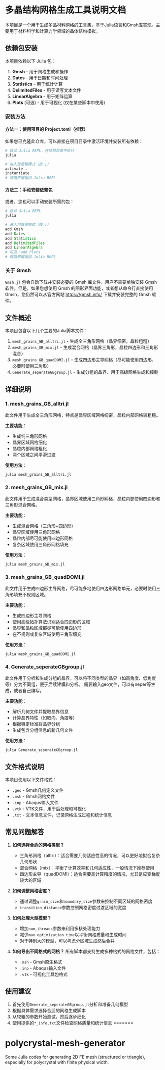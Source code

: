 
# 多晶结构网格生成工具说明文档

本项目是一个用于生成多晶材料网格的工具集，基于Julia语言和Gmsh库实现。主要用于材料科学和计算力学领域的晶体结构模拟。
## 依赖包安装

本项目依赖以下 Julia 包：

1. **Gmsh** - 用于网格生成和操作
2. **Dates** - 用于日期和时间处理
3. **Statistics** - 用于统计计算
4. **DelimitedFiles** - 用于读写文本文件
5. **LinearAlgebra** - 用于矩阵运算
6. **Plots** (可选) - 用于可视化 (仅在某些脚本中使用)

### 安装方法

#### 方法一：使用项目的 Project.toml（推荐）

如果您已克隆此仓库，可以直接在项目目录中激活环境并安装所有依赖：

```julia
# 启动 Julia REPL，在项目目录中执行
julia

# 进入包管理模式（按 ]）
activate .
instantiate
# 按退格键返回 Julia REPL
```

#### 方法二：手动安装依赖包

或者，您也可以手动安装所需的包：

```julia
# 启动 Julia REPL
julia

# 进入包管理模式（按 ]）
add Gmsh
add Dates
add Statistics
add DelimitedFiles
add LinearAlgebra
# 可选：add Plots
# 按退格键返回 Julia REPL
```

### 关于 Gmsh

`Gmsh.jl` 包会自动下载并安装必要的 Gmsh 库文件，用户不需要单独安装 Gmsh 软件。但是，如果您想使用 Gmsh 的图形界面功能，或者想从命令行直接使用 Gmsh，您仍然可以从官方网站 https://gmsh.info/ 下载并安装完整的 Gmsh 软件。

## 文件概述

本项目包含以下几个主要的Julia脚本文件：

1. `mesh_grains_GB_alltri.jl` - 生成全三角形网格（晶界细密，晶粒粗糙）
2. `mesh_grains_GB_mix.jl` - 生成混合网格（晶界三角形，晶粒四边形和三角形混合）
3. `mesh_grains_GB_quadDOMI.jl` - 生成四边形主导网格（尽可能使用四边形，必要时使用三角形）
4. `Generate_seperateGBgroup.jl` - 生成分组的晶界，用于高级网格生成和控制

## 详细说明

### 1. mesh_grains_GB_alltri.jl

此文件用于生成全三角形网格，特点是晶界区域网格细密，晶粒内部网格较粗糙。

**主要功能**：
- 生成纯三角形网格
- 晶界区域网格细化
- 晶粒内部网格粗化
- 两个区域之间平滑过渡

**使用方法**：
```julia
julia mesh_grains_GB_alltri.jl
```

### 2. mesh_grains_GB_mix.jl

此文件用于生成混合类型网格，晶界区域使用三角形网格，晶粒内部使用四边形和三角形混合网格。

**主要功能**：
- 生成混合网格（三角形+四边形）
- 晶界区域使用三角形网格
- 晶粒内部尽可能使用四边形网格
- 复杂区域使用三角形网格填充

**使用方法**：
```julia
julia mesh_grains_GB_mix.jl
```

### 3. mesh_grains_GB_quadDOMI.jl

此文件用于生成四边形主导网格，尽可能多地使用四边形网格单元，必要时使用三角形填充不规则区域。

**主要功能**：
- 生成四边形主导网格
- 使用高级拓扑算法识别适合四边形的区域
- 晶界和晶粒区域都尽可能使用四边形
- 在不规则或复杂区域使用三角形填充

**使用方法**：
```julia
julia mesh_grains_GB_quadDOMI.jl
```

### 4. Generate_seperateGBgroup.jl

此文件用于分析和生成分组的晶界，可以将不同类型的晶界（如高角度、低角度等）分为不同组，便于后续建模和分析。
需要输入geo文件，可以有neper等生成，或者自己编写。

**主要功能**：
- 解析几何文件并提取晶界信息
- 计算晶界特性（如取向、角度等）
- 根据特定标准将晶界分组
- 生成包含分组信息的新几何文件

**使用方法**：
```julia
julia Generate_seperateGBgroup.jl
```

## 文件格式说明

本项目使用以下文件格式：

- `.geo` - Gmsh几何定义文件
- `.msh` - Gmsh网格文件
- `.inp` - Abaqus输入文件
- `.vtk` - VTK文件，用于后处理和可视化
- `.txt` - 文本信息文件，记录网格生成过程和统计信息

## 常见问题解答

1. **如何选择合适的网格类型？**
   - 三角形网格（alltri）：适合需要几何适应性高的情况，可以更好地拟合复杂几何形状
   - 混合网格（mix）：平衡了计算效率和几何适应性，一般情况下推荐使用
   - 四边形主导（quadDOMI）：适合需要高计算精度的情况，尤其是应变梯度较大的区域

2. **如何调整网格密度？**
   - 通过调整`grain_size`和`boundary_size`参数来控制不同区域的网格密度
   - `transition_distance`参数控制网格密度过渡区域的宽度

3. **如何处理大型模型？**
   - 增加`num_threads`参数来利用多核处理能力
   - 减少`max_optimization_time`以平衡网格质量和生成时间
   - 对于特别大的模型，可以考虑分区域生成然后合并

4. **如何导出不同格式的网格？**
   所有脚本都支持生成多种格式的网格文件，包括：
   - `.msh` - Gmsh原生格式
   - `.inp` - Abaqus输入文件
   - `.vtk` - 可视化工具包格式

## 使用建议

1. 首先使用`Generate_seperateGBgroup.jl`分析和准备几何模型
2. 根据具体需求选择合适的网格生成脚本
3. 从较粗的参数开始测试，然后逐步细化
4. 使用提供的`*_info.txt`文件检查网格质量和统计信息 
=======
# polycrystal-mesh-generator
Some Julia codes for generating 2D FE mesh (structured or triangle), especially for polycrystal with finite physical width.

